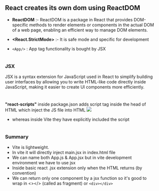 ## React creates its own dom using ReactDOM 
- **ReactDOM** :- ReactDOM is a package in React that provides DOM-specific methods to render elements or components in the actual DOM of a web page, enabling an efficient way to manage DOM elements.

- **<React.StrictMode>** :- It is safe mode and specific for development
- ```<App/>``` : App tag functionality is bought by JSX
#
### JSX
JSX is a syntax extension for JavaScript used in React to simplify building user interfaces by allowing you to write HTML-like code directly inside JavaScript, making it easier to create UI components more efficiently.
#

**"react-scripts"** inside package.json adds script tag inside the head of HTML 
which inject the JS file into HTML
![](https://i.postimg.cc/pTP8Pfg5/Screenshot-2025-05-29-194544.png)

- whereas inside Vite they have explicitly included the script 

#

### Summary
- Vite is lightweight.
- In vite it will directly inject main.jsx in index.html file 
- We can name both App.js & App.jsx but in vite development environment we have to use jsx
- Inside basic react .jsx extension only when the HTML returns (by convention)
- We can return only one component by a jsx function so it's good to wrap in <></> (called as fragment) or ```<div></div>```

